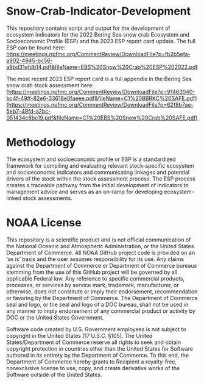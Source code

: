 # Snow-Crab-Indicator-Development
This repository contains script and output for the development of ecosystem indicators for the 2022 Bering Sea snow crab Ecosystem and Socioeconomic Profile (ESP) and the 2023 ESP report card update. The full ESP can be found here: https://meetings.npfmc.org/CommentReview/DownloadFile?p=fb2b5efa-a902-4945-bc56-a9bd31efdb14.pdf&fileName=EBS%20Snow%20Crab%20ESP%202022.pdf

The most recent 2023 ESP report card is a full appendix in the Bering Sea snow crab stock assessment here: [https://meetings.npfmc.org/CommentReview/DownloadFile?p=91463040-bc4f-49ff-82e6-33618e0faeee.pdf&fileName=C1%20BBRKC%20SAFE.pdf](https://meetings.npfmc.org/CommentReview/DownloadFile?p=62f8b7ae-5eb7-49fd-a2bc-051434c8bc19.pdf&fileName=C1%20EBS%20Snow%20Crab%20SAFE.pdf)

# Methodology 
The ecosystem and socioeconomic profile or ESP is a standardized framework for compiling and evaluating relevant stock-specific ecosystem and socioeconomic indicators and communicating linkages and potential drivers of the stock within the stock assessment process. The ESP process creates a traceable pathway from the initial development of indicators to management advice and serves as an on-ramp for developing ecosystem-linked stock assessments. 

# NOAA License
This repository is a scientific product and is not official communication of the National Oceanic and Atmospheric Administration, or the United States Department of Commerce. All NOAA GitHub project code is provided on an ‘as is’ basis and the user assumes responsibility for its use. Any claims against the Department of Commerce or Department of Commerce bureaus stemming from the use of this GitHub project will be governed by all applicable Federal law. Any reference to specific commercial products, processes, or services by service mark, trademark, manufacturer, or otherwise, does not constitute or imply their endorsement, recommendation or favoring by the Department of Commerce. The Department of Commerce seal and logo, or the seal and logo of a DOC bureau, shall not be used in any manner to imply endorsement of any commercial product or activity by DOC or the United States Government.

Software code created by U.S. Government employees is not subject to copyright in the United States (17 U.S.C. §105). The United States/Department of Commerce reserve all rights to seek and obtain copyright protection in countries other than the United States for Software authored in its entirety by the Department of Commerce. To this end, the Department of Commerce hereby grants to Recipient a royalty-free, nonexclusive license to use, copy, and create derivative works of the Software outside of the United States.

